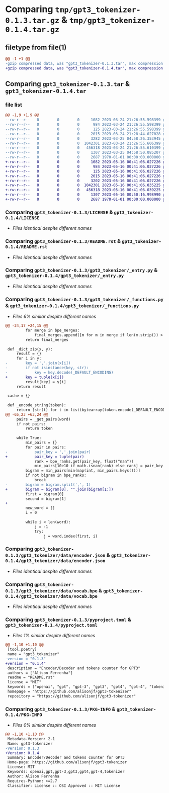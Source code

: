 # Comparing `tmp/gpt3_tokenizer-0.1.3.tar.gz` & `tmp/gpt3_tokenizer-0.1.4.tar.gz`

## filetype from file(1)

```diff
@@ -1 +1 @@
-gzip compressed data, was "gpt3_tokenizer-0.1.3.tar", max compression
+gzip compressed data, was "gpt3_tokenizer-0.1.4.tar", max compression
```

## Comparing `gpt3_tokenizer-0.1.3.tar` & `gpt3_tokenizer-0.1.4.tar`

### file list

```diff
@@ -1,9 +1,9 @@
--rw-r--r--   0        0        0     1082 2023-03-24 21:26:55.598399 gpt3_tokenizer-0.1.3/LICENSE
--rw-r--r--   0        0        0      984 2023-03-24 21:26:55.598399 gpt3_tokenizer-0.1.3/README.rst
--rw-r--r--   0        0        0      125 2023-03-24 21:26:55.598399 gpt3_tokenizer-0.1.3/gpt3_tokenizer/__init__.py
--rw-r--r--   0        0        0     2015 2023-03-24 21:28:44.027028 gpt3_tokenizer-0.1.3/gpt3_tokenizer/_entry.py
--rw-r--r--   0        0        0     3282 2023-03-25 04:58:26.353945 gpt3_tokenizer-0.1.3/gpt3_tokenizer/_functions.py
--rw-r--r--   0        0        0  1042301 2023-03-24 21:26:55.606399 gpt3_tokenizer-0.1.3/gpt3_tokenizer/data/encoder.json
--rw-r--r--   0        0        0   456318 2023-03-24 21:26:55.610399 gpt3_tokenizer-0.1.3/gpt3_tokenizer/data/vocab.bpe
--rw-r--r--   0        0        0     1307 2023-03-25 04:58:50.085207 gpt3_tokenizer-0.1.3/pyproject.toml
--rw-r--r--   0        0        0     2687 1970-01-01 00:00:00.000000 gpt3_tokenizer-0.1.3/PKG-INFO
+-rw-r--r--   0        0        0     1082 2023-05-16 00:41:06.027226 gpt3_tokenizer-0.1.4/LICENSE
+-rw-r--r--   0        0        0      984 2023-05-16 00:41:06.027226 gpt3_tokenizer-0.1.4/README.rst
+-rw-r--r--   0        0        0      125 2023-05-16 00:41:06.027226 gpt3_tokenizer-0.1.4/gpt3_tokenizer/__init__.py
+-rw-r--r--   0        0        0     2015 2023-05-16 00:41:06.027226 gpt3_tokenizer-0.1.4/gpt3_tokenizer/_entry.py
+-rw-r--r--   0        0        0     3202 2023-05-16 00:41:06.027226 gpt3_tokenizer-0.1.4/gpt3_tokenizer/_functions.py
+-rw-r--r--   0        0        0  1042301 2023-05-16 00:41:06.035225 gpt3_tokenizer-0.1.4/gpt3_tokenizer/data/encoder.json
+-rw-r--r--   0        0        0   456318 2023-05-16 00:41:06.039225 gpt3_tokenizer-0.1.4/gpt3_tokenizer/data/vocab.bpe
+-rw-r--r--   0        0        0     1307 2023-05-16 00:50:16.998990 gpt3_tokenizer-0.1.4/pyproject.toml
+-rw-r--r--   0        0        0     2687 1970-01-01 00:00:00.000000 gpt3_tokenizer-0.1.4/PKG-INFO
```

### Comparing `gpt3_tokenizer-0.1.3/LICENSE` & `gpt3_tokenizer-0.1.4/LICENSE`

 * *Files identical despite different names*

### Comparing `gpt3_tokenizer-0.1.3/README.rst` & `gpt3_tokenizer-0.1.4/README.rst`

 * *Files identical despite different names*

### Comparing `gpt3_tokenizer-0.1.3/gpt3_tokenizer/_entry.py` & `gpt3_tokenizer-0.1.4/gpt3_tokenizer/_entry.py`

 * *Files identical despite different names*

### Comparing `gpt3_tokenizer-0.1.3/gpt3_tokenizer/_functions.py` & `gpt3_tokenizer-0.1.4/gpt3_tokenizer/_functions.py`

 * *Files 6% similar despite different names*

```diff
@@ -24,17 +24,15 @@
         for merge in bpe_merges:
             final_merges.append([m for m in merge if len(m.strip()) > 0])
         return final_merges
 
 def _dict_zip(x, y):
     result = {}
     for i in y:
-        key = ','.join(x[i])
-        if not isinstance(key, str):
-            key = key.decode(_DEFAULT_ENCODING)
+        key = tuple(x[i])
         result[key] = y[i]
     return result
 
 cache = {}
 
 def _encode_string(token):
     return [str(t) for t in list(bytearray(token.encode(_DEFAULT_ENCODING)))]
@@ -65,23 +63,24 @@
     pairs = _get_pairs(word)
     if not pairs:
         return token
 
     while True:
         min_pairs = {}
         for pair in pairs:
-            pair_key = ','.join(pair)
+            pair_key = tuple(pair)
             rank = bpe_ranks.get(pair_key, float("nan"))
             min_pairs[10e10 if math.isnan(rank) else rank] = pair_key
         bigram = min_pairs[min(map(int, min_pairs.keys()))]
         if not bigram in bpe_ranks:
             break
-        bigram = bigram.split(',', 1)
+        bigram = bigram[0], "".join(bigram[1:])
         first = bigram[0]
         second = bigram[1]
+
         new_word = []
         i = 0
 
         while i < len(word):
             j = -1
             try:
                 j = word.index(first, i)
```

### Comparing `gpt3_tokenizer-0.1.3/gpt3_tokenizer/data/encoder.json` & `gpt3_tokenizer-0.1.4/gpt3_tokenizer/data/encoder.json`

 * *Files identical despite different names*

### Comparing `gpt3_tokenizer-0.1.3/gpt3_tokenizer/data/vocab.bpe` & `gpt3_tokenizer-0.1.4/gpt3_tokenizer/data/vocab.bpe`

 * *Files identical despite different names*

### Comparing `gpt3_tokenizer-0.1.3/pyproject.toml` & `gpt3_tokenizer-0.1.4/pyproject.toml`

 * *Files 1% similar despite different names*

```diff
@@ -1,10 +1,10 @@
 [tool.poetry]
 name = "gpt3_tokenizer"
-version = "0.1.3"
+version = "0.1.4"
 description = "Encoder/Decoder and tokens counter for GPT3"
 authors = ["Alison Ferrenha"]
 readme = "README.rst"
 license = "MIT"
 keywords = ["openai", "gpt", "gpt-3", "gpt3", "gpt4", "gpt-4", "tokenizer"]
 homepage = "https://github.com/alisonjf/gpt3-tokenizer"
 repository = "https://github.com/alisonjf/gpt3-tokenizer"
```

### Comparing `gpt3_tokenizer-0.1.3/PKG-INFO` & `gpt3_tokenizer-0.1.4/PKG-INFO`

 * *Files 0% similar despite different names*

```diff
@@ -1,10 +1,10 @@
 Metadata-Version: 2.1
 Name: gpt3-tokenizer
-Version: 0.1.3
+Version: 0.1.4
 Summary: Encoder/Decoder and tokens counter for GPT3
 Home-page: https://github.com/alisonjf/gpt3-tokenizer
 License: MIT
 Keywords: openai,gpt,gpt-3,gpt3,gpt4,gpt-4,tokenizer
 Author: Alison Ferrenha
 Requires-Python: >=2.7
 Classifier: License :: OSI Approved :: MIT License
```

